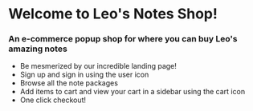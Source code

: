# Welcome to Leo's Notes Shop!
### An e-commerce popup shop for where you can buy Leo's amazing notes

* Be mesmerized by our incredible landing page!
* Sign up and sign in using the user icon
* Browse all the note packages
* Add items to cart and view your cart in a sidebar using the cart icon
* One click checkout!